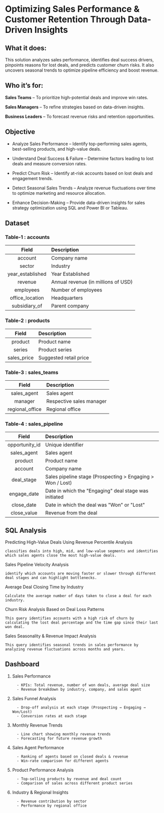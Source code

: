 
# Optimizing Sales Performance & Customer Retention Through Data-Driven Insights

## **What it does:**

This solution analyzes sales performance, identifies deal success drivers, pinpoints reasons for lost deals, and predicts customer churn risks. It also uncovers seasonal trends to optimize pipeline efficiency and boost revenue.

## **Who it’s for:**

**Sales Teams** – To prioritize high-potential deals and improve win rates.

**Sales Managers** – To refine strategies based on data-driven insights.

**Business Leaders** – To forecast revenue risks and retention opportunities.

## Objective
* Analyze Sales Performance – Identify top-performing sales agents, best-selling products, and high-value deals.

* Understand Deal Success & Failure – Determine factors leading to lost deals and measure conversion rates.

* Predict Churn Risk – Identify at-risk accounts based on lost deals and engagement trends.

* Detect Seasonal Sales Trends – Analyze revenue fluctuations over time to optimize marketing and resource allocation.

* Enhance Decision-Making – Provide data-driven insights for sales strategy optimization using SQL and Power BI or Tableau.

## Dataset

### Table-1 : accounts

| Field   | Description |
|:------------------------------------:|:---------------------|
|account|	Company name|
|sector|	Industry
|	year_established|	Year Established|
|	revenue|	Annual revenue (in millions of USD)|
|	employees|	Number of employees|
|	office_location|	Headquarters|
|	subsidiary_of|	Parent company|


### Table-2 : products

| Field   | Description |
|:------------------------------------:|:---------------------|
|product|	Product name|
|series|	Product series|
|sales_price|	Suggested retail price|

### Table-3 : sales_teams
| Field   | Description |
|:------------------------------------:|:---------------------|
|sales_agent|	Sales agent|
|manager|	Respective sales manager|
|	regional_office|Regional office|


### Table-4 : sales_pipeline

| Field   | Description |
|:------------------------------------:|:---------------------|
|opportunity_id|	Unique identifier|
|sales_agent|	Sales agent |
|	product|	Product name|
|	account|	Company name|
|	deal_stage|	Sales pipeline stage (Prospecting > Engaging > Won / Lost)|
|	engage_date|	Date in which the "Engaging" deal stage was initiated|
|	close_date|	Date in which the deal was "Won" or "Lost"|
| close_value| Revenue from the deal|




## SQL Analysis
Predicting High-Value Deals Using Revenue Percentile Analysis 

    classifies deals into high, mid, and low-value segments and identifies which sales agents close the most high-value deals.

Sales Pipeline Velocity Analysis

    identify which accounts are moving faster or slower through different deal stages and can highlight bottlenecks.

Average Deal Closing Time by Industry

    Calculate the average number of days taken to close a deal for each industry.

Churn Risk Analysis Based on Deal Loss Patterns

    This query identifies accounts with a high risk of churn by calculating the lost deal percentage and the time gap since their last won deal.
Sales Seasonality & Revenue Impact Analysis

    This query identifies seasonal trends in sales performance by analyzing revenue fluctuations across months and years.

## Dashboard

1. Sales Performance 

         - KPIs: Total revenue, number of won deals, average deal size
         - Revenue breakdown by industry, company, and sales agent
2. Sales Funnel Analysis

         - Drop-off analysis at each stage (Prospecting → Engaging → Won/Lost)
         - Conversion rates at each stage

3. Monthly Revenue Trends

         - Line chart showing monthly revenue trends
         - Forecasting for future revenue growth
4. Sales Agent Performance

         - Ranking of agents based on closed deals & revenue
         - Win-rate comparison for different agents
5. Product Performance Analysis

         - Top-selling products by revenue and deal count
         - Comparison of sales across different product series
6. Industry & Regional Insights

         - Revenue contribution by sector
         - Performance by regional office
